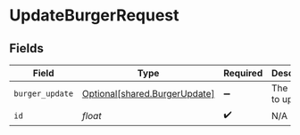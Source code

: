 # UpdateBurgerRequest


## Fields

| Field                                                                | Type                                                                 | Required                                                             | Description                                                          | Example                                                              |
| -------------------------------------------------------------------- | -------------------------------------------------------------------- | -------------------------------------------------------------------- | -------------------------------------------------------------------- | -------------------------------------------------------------------- |
| `burger_update`                                                      | [Optional[shared.BurgerUpdate]](../../models/shared/burgerupdate.md) | :heavy_minus_sign:                                                   | The burger to update.                                                |                                                                      |
| `id`                                                                 | *float*                                                              | :heavy_check_mark:                                                   | N/A                                                                  | 1                                                                    |